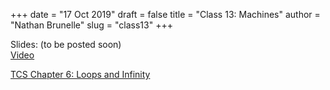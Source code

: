 +++
date = "17 Oct 2019"
draft = false
title = "Class 13: Machines"
author = "Nathan Brunelle"
slug = "class13"
+++

Slides: (to be posted soon)  
[Video](https://uva.hosted.panopto.com/Panopto/Pages/Viewer.aspx?id=89195d73-1989-4b2f-8b70-aae8014178c4)

[TCS Chapter 6: Loops and Infinity](/docs/tcs-chapter6.pdf)
